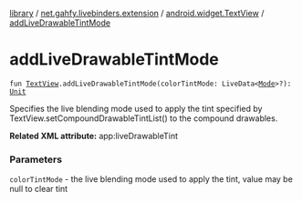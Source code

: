 [library](../../index.md) / [net.gahfy.livebinders.extension](../index.md) / [android.widget.TextView](index.md) / [addLiveDrawableTintMode](./add-live-drawable-tint-mode.md)

# addLiveDrawableTintMode

`fun `[`TextView`](https://developer.android.com/reference/android/widget/TextView.html)`.addLiveDrawableTintMode(colorTintMode: LiveData<`[`Mode`](https://developer.android.com/reference/android/graphics/PorterDuff/Mode.html)`>?): `[`Unit`](https://kotlinlang.org/api/latest/jvm/stdlib/kotlin/-unit/index.html)

Specifies the live blending mode used to apply the tint specified by
TextView.setCompoundDrawableTintList() to the compound drawables.

**Related XML attribute:** app:liveDrawableTint

### Parameters

`colorTintMode` - the live blending mode used to apply the tint, value may be null to clear tint